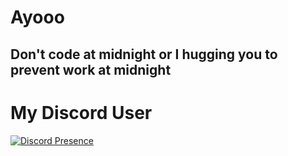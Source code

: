 # Ayooo
<h2>Don't code at midnight or I hugging you to prevent work at midnight</h2>

# My Discord User

[![Discord Presence](https://lanyard.cnrad.dev/api/1031449903085400106)](https://discord.com/users/1031449903085400106)
